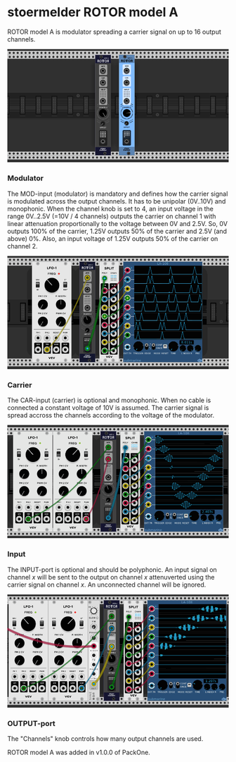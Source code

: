 # stoermelder ROTOR model A

ROTOR model A is modulator spreading a carrier signal on up to 16 output channels.

![ROTOR model A](./RotorA-intro.png)

### Modulator

The MOD-input (modulator) is mandatory and defines how the carrier signal is modulated across the output channels. It has to be unipolar (0V..10V) and monophonic. When the channel knob is set to 4, an input voltage in the range 0V..2.5V (=10V / 4 channels) outputs the carrier on channel 1 with linear attenuation proportionally to the voltage between 0V and 2.5V. So, 0V outputs 100% of the carrier, 1.25V outputs 50% of the carrier and 2.5V (and above) 0%. Also, an input voltage of 1.25V outputs 50% of the carrier on channel 2.

![ROTOR model A modulator](./RotorA-mod.gif)

### Carrier

The CAR-input (carrier) is optional and monophonic. When no cable is connected a constant voltage of 10V is assumed. The carrier signal is spread accross the channels according to the voltage of the modulator.

![ROTOR model A carrier](./RotorA-car.gif)

### Input

The INPUT-port is optional and should be polyphonic. An input signal on channel *x* will be sent to the output on channel *x* attenuverted using the carrier signal on channel *x*. An unconnected channel will be ignored.

![ROTOR model A input](./RotorA-in.gif)

### OUTPUT-port

The "Channels" knob controls how many output channels are used.

ROTOR model A was added in v1.0.0 of PackOne.